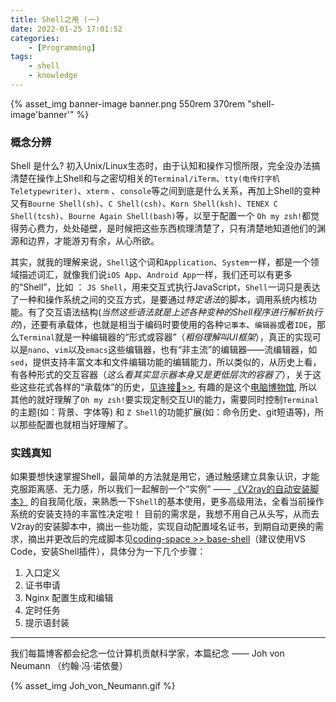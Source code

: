 ```yaml
---
title: Shell之用 (一)
date: 2022-01-25 17:01:52
categories:
    - [Programming]
tags:
    - shell
    - knowledge
---
```

{% asset_img banner-image banner.png 550rem 370rem "shell-image'banner'" %}
### 概念分辨
Shell 是什么? 初入Unix/Linux生态时，由于认知和操作习惯所限，完全没办法搞清楚在操作上Shell和与之密切相关的`Terminal/iTerm`、`tty(电传打字机Teletypewriter)`、`xterm` 、`console`等之间到底是什么关系，再加上Shell的变种又有`Bourne Shell(sh)`、`C Shell(csh)`、`Korn Shell(ksh)`、`TENEX C Shell(tcsh)`、`Bourne Again Shell(bash)`等，以至于配置一个 `Oh my zsh!`都觉得劳心费力，处处碰壁，是时候把这些东西梳理清楚了，只有清楚地知道他们的渊源和边界，才能游刃有余，从心所欲。
<!-- more -->
其实，就我的理解来说，`Shell`这个词和`Application`、`System`一样，都是一个领域描述词汇，就像我们说`iOS App`、`Android App`一样，我们还可以有更多的“Shell”，比如 ： `JS Shell`，用来交互式执行JavaScript，`Shell`一词只是表达了一种和操作系统之间的交互方式，是要通过*特定语法*的脚本，调用系统内核功能。有了交互语法结构(*当然这些语法就是上述各种变种的Shell程序进行解析执行的*)，还要有承载体，也就是相当于编码时要使用的各种`记事本`、`编辑器`或者`IDE`，那么`Terminal`就是一种编辑器的“形式或容器”（*粗俗理解叫UI框架*），真正的实现可以是`nano`、`vim`以及`emacs`这些编辑器，也有“非主流”的编辑器——流编辑器，如`sed`，提供支持丰富文本和文件编辑功能的编辑能力，所以类似的，从历史上看，有各种形式的交互容器（*这么看其实显示器本身又是更低层次的容器了*），关于这些这些花式各样的“承载体”的历史，[见连接🔗>>](https://www.zhihu.com/question/21711307), 有趣的是这个[电脑博物馆](https://www.compumuseum.com/), 所以其他的就好理解了`Oh my zsh!`要实现定制交互UI的能力，需要同时控制`Terminal`的主题(如：背景、字体等) 和 `Z Shell`的功能扩展(如：命令历史、git短语等)，所以那些配置也就相当好理解了。
### 实践真知
如果要想快速掌握Shell，最简单的方法就是用它，通过触感建立具象认识，才能克服距离感、无力感，所以我们一起解剖一个“实例” —— [《V2ray的自动安装脚本》](https://raw.githubusercontent.com/wulabing/V2Ray_ws-tls_bash_onekey/master/install.sh) 的自我简化版，来熟悉一下`Shell`的基本使用，更多高级用法，全看当前操作系统的安装支持的丰富性决定啦！
目前的需求是，我想不用自己从头写，从而去V2ray的安装脚本中，摘出一些功能，实现自动配置域名证书，到期自动更换的需求，摘出并更改后的完成脚本见[coding-space >> base-shell](https://github.com/we-run/coding-space/blob/master/base-shell/ssl_cert_admin.sh)（建议使用VS Code，安装Shell插件），具体分为一下几个步骤：
1. 入口定义
2. 证书申请
3. Nginx 配置生成和编辑
4. 定时任务
5. 提示语封装

---
我们每篇博客都会纪念一位计算机贡献科学家，本篇纪念 —— Joh von Neumann （约翰·冯·诺依曼）
<!-- {% asset_link Joh_von_Neumann.gif %} -->
{% asset_img Joh_von_Neumann.gif %}